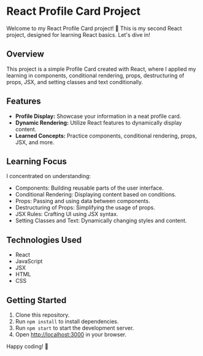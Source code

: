 # React Profile Card Project

Welcome to my React Profile Card project! 🚀 This is my second React project, designed for learning React basics. Let's dive in!

## Overview

This project is a simple Profile Card created with React, where I applied my learning in components, conditional rendering, props, destructuring of props, JSX, and setting classes and text conditionally.

## Features

- **Profile Display:** Showcase your information in a neat profile card.
- **Dynamic Rendering:** Utilize React features to dynamically display content.
- **Learned Concepts:** Practice components, conditional rendering, props, JSX, and more.

## Learning Focus

I concentrated on understanding:
- Components: Building reusable parts of the user interface.
- Conditional Rendering: Displaying content based on conditions.
- Props: Passing and using data between components.
- Destructuring of Props: Simplifying the usage of props.
- JSX Rules: Crafting UI using JSX syntax.
- Setting Classes and Text: Dynamically changing styles and content.

## Technologies Used

- React
- JavaScript
- JSX
- HTML
- CSS

## Getting Started

1. Clone this repository.
2. Run `npm install` to install dependencies.
3. Run `npm start` to start the development server.
4. Open [http://localhost:3000](http://localhost:3000) in your browser.


Happy coding! 🌟
